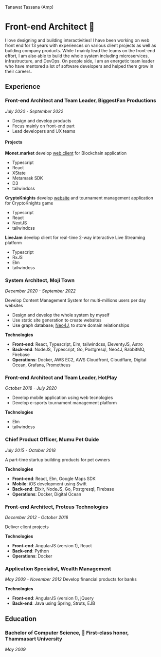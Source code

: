 Tanawat Tassana (Amp)
# Front-end Architect 🎨
I love designing and building interactivities! I have been working on web front end for 13 years with experiences on various client projects as well as building company products. While I mainly lead the teams on the front-end effort, I am also able to build the whole system including microservices, infrastructure, and DevOps. On people side, I am an energetic team leader who have mentored a lot of software developers and helped them grow in their careers.

## Experience
### Front-end Architect and Team Leader, BiggestFan Productions
_July 2020 - September 2022_
- Design and develop products
- Focus mainly on front-end part
- Lead developers and UX teams
#### Projects
**Monet.market** develop [web client](https://monet.market) for Blockchain application
- Typescript
- React
- XState
- Metamask SDK
- D3
- tailwindcss

**CryptoKnights** develop [website](https://cryptoknights.games) and tournament management application for CryptoKnights game
- Typescript
- React
- NextJS
- tailwindcss

**LiveJam** develop client for real-time 2-way interactive Live Streaming platform
- Typescript
- RxJS
- Elm
- tailwindcss

### System Architect, Moji Town
_December 2020 - September 2022_

Develop Content Management System for multi-millions users per day websites
- Design and develop the whole system by myself
- Use static site generation to create websites
- Use graph database; [Neo4J](https://neo4j.com/), to store domain relationships

**Technologies**
- **Front-end**: React, Typescript, Elm, tailwindcss, EleventyJS, Astro
- **Back-end**: NodeJS, Typescript, Go, Postgresql, Neo4J, RabbitMQ, Firebase
- **Operations**: Docker, AWS EC2, AWS Cloudfront, Cloudflare, Digital Ocean, Grafana, Prometheus

### Front-end Architect and Team Leader, HotPlay
_October 2018 - July 2020_
- Develop mobile application using web tecnologies
- Develop e-sports tournament management platform

**Technologies**
- Elm
- tailwindcss

### Chief Product Officer, Mumu Pet Guide
_July 2015 - October 2018_

A part-time startup building products for pet owners

**Technologies**
- **Front-end**: React, Elm, Google Maps SDK
- **Mobile**: iOS development using Swift
- **Back-end**: Elixir, NodeJS, Go, Postgresql, Firebase
- **Operations**: Docker, Digital Ocean

### Front-end Architect, Proteus Technologies
_December 2012 - October 2018_

Deliver client projects

**Technologies**
- **Front-end**: AngularJS (version 1), React
- **Back-end**: Python
- **Operations**: Docker

### Application Specialist, Wealth Management
_May 2009 - November 2012_
Develop financial products for banks

**Technologies**
- **Front-end**: AngularJS (version 1), jQuery
- **Back-end**: Java using Spring, Struts, EJB

## Education
### Bachelor of Computer Science, 🥇 First-class honor, Thammasart University
_May 2009_
